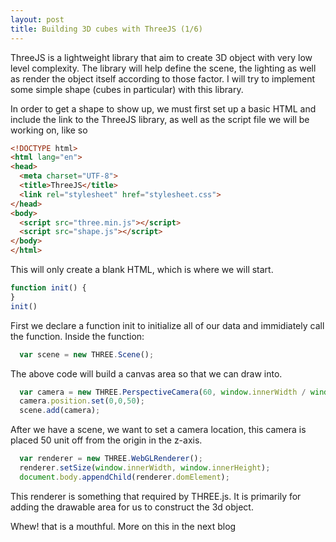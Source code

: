 ```yaml
---
layout: post
title: Building 3D cubes with ThreeJS (1/6)
---
```


ThreeJS is a lightweight library that aim to create 3D object with very low level complexity. The library will help define the scene, the lighting as well as render the object itself according to those factor. I will try to implement some simple shape (cubes in particular) with this library.

In order to get a shape to show up, we must first set up a basic HTML and include the link to the ThreeJS library, as well as the script file we will be working on, like so

```html
<!DOCTYPE html>
<html lang="en">
<head>
  <meta charset="UTF-8">
  <title>ThreeJS</title>
  <link rel="stylesheet" href="stylesheet.css">
</head>
<body>
  <script src="three.min.js"></script>
  <script src="shape.js"></script>
</body>
</html>
```
This will only create a blank HTML, which is where we will start.

```javascript
function init() {
}
init()
```
First we declare a function init to initialize all of our data and immidiately call the function.
Inside the function:

```javascript
  var scene = new THREE.Scene();
```
The above code will build a canvas area so that we can draw into.

```javascript
  var camera = new THREE.PerspectiveCamera(60, window.innerWidth / window.innerHeight, 10, 5000)
  camera.position.set(0,0,50);
  scene.add(camera);  
```
After we have a scene, we want to set a camera location, this camera is placed 50 unit off from the origin in the z-axis.

```javascript
  var renderer = new THREE.WebGLRenderer();
  renderer.setSize(window.innerWidth, window.innerHeight);
  document.body.appendChild(renderer.domElement);  
```
This renderer is something that required by THREE.js. It is primarily for adding the drawable area for us to construct the 3d object.

Whew! that is a mouthful. More on this in the next blog

